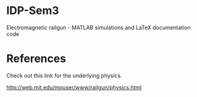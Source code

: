 # IDP-Sem3
Electromagnetic railgun - MATLAB simulations and LaTeX documentation code


# References

Check out this link for the underlying physics. 

http://web.mit.edu/mouser/www/railgun/physics.html